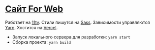 # [Сайт For Web](https://forweb.dev)

Работает на [11ty](https://www.11ty.dev). Стили пишутся на [Sass](https://sass-lang.com). Зависимости управляются [Yarn](https://classic.yarnpkg.com/). Хостится на [Vercel](http://vercel.com).

* Запуск локального сервера для разработки: `yarn start` 
* Сборка проекта: `yarn build`
